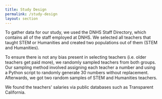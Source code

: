 ```yaml
---
title: Study Design
permalink: /study-design
layout: section
---
```


To gather data for our study, we used the DNHS Staff Directory, which contains all of the staff employed at DNHS. We selected all teachers that taught STEM or Humanities and created two populations out of them (STEM and Humanities).

To ensure there is not any bias present in selecting teachers (i.e. older teachers get paid more), we randomly sampled teachers from both groups. Our sampling method involved assigning each teacher a number and using a Python script to randomly generate 30 numbers without replacement. Afterwards, we got two random samples of STEM and Humanities teachers.

We found the teachers' salaries via public databases such as Transparent California.